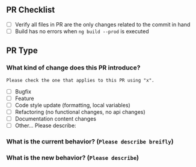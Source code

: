 ## PR Checklist
- [ ] Verify all files in PR are the only changes related to the commit in hand
- [ ] Build has no errors when `ng build --prod` is executed

## PR Type
### What kind of change does this PR introduce?
`Please check the one that applies to this PR using "x".`
- [ ] Bugfix
- [ ] Feature
- [ ] Code style update (formatting, local variables)
- [ ] Refactoring (no functional changes, no api changes)
- [ ] Documentation content changes
- [ ] Other... Please describe:

### What is the current behavior? (`Please describe breifly`)


### What is the new behavior? (`Please describe`)

